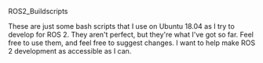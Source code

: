 ROS2_Buildscripts

These are just some bash scripts that I use on Ubuntu 18.04 as I try to develop for ROS 2. They aren't perfect, but they're what I've got so far.
Feel free to use them, and feel free to suggest changes. I want to help make ROS 2 development as accessible as I can.
